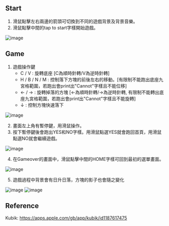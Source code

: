 ## Start
1. 滑鼠點擊左右兩邊的箭頭可切換到不同的遊戲背景及背景音樂。
2. 滑鼠點擊中間的tap to start字樣開始遊戲。

![image](https://github.com/user-attachments/assets/3a08413f-464d-4583-a351-2cd50c303dc1)

## Game
1. 遊戲操作鍵
	- C / V : 旋轉底座 [C為順時針轉/V為逆時針轉]
	- H / B / N / M : 控制落下方塊的前後左右的移動。[有限制不能跑出底座九宮格範圍，若跑出會print出"Cannot"字樣且不能位移]
	- ← / → : 旋轉掉落的方塊 [←為順時針轉/→為逆時針轉, 有限制不能轉出底座九宮格範圍，若跑出會print出"Cannot"字樣且不能旋轉]
	- ↓ : 控制方塊快速落下

![image](https://github.com/user-attachments/assets/6142b45e-b818-4431-bcb3-38b96fda71cf)

2. 畫面左上角有暫停鍵，用滑鼠操作。
3. 按下暫停鍵後會跑出YES和NO字樣。用滑鼠點選YES就會跑回首頁，用滑鼠點選NO就會繼續遊戲。

![image](https://github.com/user-attachments/assets/f64df2f2-1550-4a62-82c8-bcda84547ac8)

4. 在Gameover的畫面中，滑鼠點擊中間的HOME字樣可回到最初的選單畫面。

![image](https://github.com/user-attachments/assets/f1dc084f-04a9-4f4a-bce8-7e363bdee9ff)

5. 遊戲過程中背景會有日升日落，方塊的影子也會隨之變化

![image](https://github.com/user-attachments/assets/5a44e434-af4b-4c80-ae61-76e6d1f5c26f)
![image](https://github.com/user-attachments/assets/c20600d9-bc36-4f39-ada2-bfa5eda23eb3)

## Reference
Kubik: https://apps.apple.com/gb/app/kubik/id1187617475
